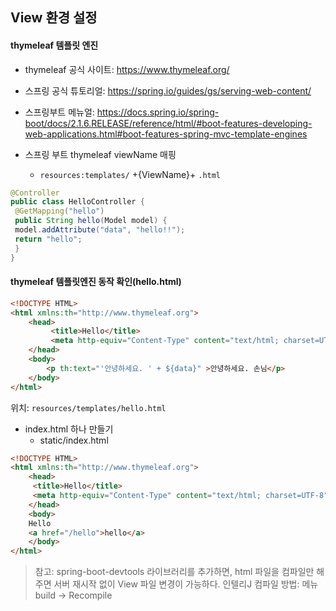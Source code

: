 ## View 환경 설정

#### thymeleaf 템플릿 엔진
- thymeleaf 공식 사이트: https://www.thymeleaf.org/
- 스프링 공식 튜토리얼: https://spring.io/guides/gs/serving-web-content/
- 스프링부트 메뉴얼: https://docs.spring.io/spring-boot/docs/2.1.6.RELEASE/reference/html/#boot-features-developing-web-applications.html#boot-features-spring-mvc-template-engines

- 스프링 부트 thymeleaf viewName 매핑
	- `resources:templates/` +{ViewName}+ `.html`


``` java
@Controller
public class HelloController {
 @GetMapping("hello")
 public String hello(Model model) {
 model.addAttribute("data", "hello!!");
 return "hello";
 }
}
```

#### thymeleaf 템플릿엔진 동작 확인(hello.html)

``` html
<!DOCTYPE HTML>
<html xmlns:th="http://www.thymeleaf.org">
	<head>
		 <title>Hello</title>
		 <meta http-equiv="Content-Type" content="text/html; charset=UTF-8" />
	</head>
	<body>
		<p th:text="'안녕하세요. ' + ${data}" >안녕하세요. 손님</p>
	</body>
</html>
```
위치: `resources/templates/hello.html`

- index.html 하나 만들기
	- static/index.html

``` html
<!DOCTYPE HTML>
<html xmlns:th="http://www.thymeleaf.org">
	<head>
	 <title>Hello</title>
	 <meta http-equiv="Content-Type" content="text/html; charset=UTF-8" />
	</head>
	<body>
	Hello
	<a href="/hello">hello</a>
	</body>
</html>
```

> 참고: spring-boot-devtools 라이브러리를 추가하면, html 파일을 컴파일만 해주면 서버 재시작 없이
View 파일 변경이 가능하다.
> 인텔리J 컴파일 방법: 메뉴 build -> Recompile
